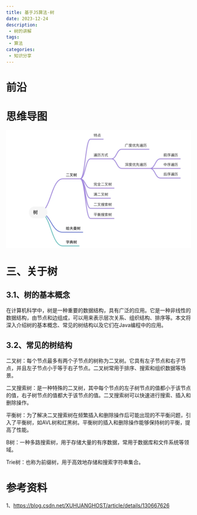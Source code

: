 ```yaml
---
title: 基于JS算法-树
date: 2023-12-24
description:
 - 树的讲解
tags:
 - 算法
categories: 
 - 知识分享
---
```


# 前沿

# 思维导图

<div>
  <img src="../../../.vuepress/public/images/tree/1.png" />
</div>

# 三、关于树

## 3.1、树的基本概念

在计算机科学中，树是一种重要的数据结构，具有广泛的应用。它是一种非线性的数据结构，由节点和边组成，可以用来表示层次关系、组织结构、排序等。本文将深入介绍树的基本概念、常见的树结构以及它们在Java编程中的应用。

## 3.2、常见的树结构

二叉树：每个节点最多有两个子节点的树称为二叉树。它具有左子节点和右子节点，并且左子节点小于等于右子节点。二叉树常用于排序、搜索和组织数据等场景。



二叉搜索树：是一种特殊的二叉树，其中每个节点的左子树节点的值都小于该节点的值，右子树节点的值都大于该节点的值。二叉搜索树可以快速进行搜索、插入和删除操作。



平衡树：为了解决二叉搜索树在频繁插入和删除操作后可能出现的不平衡问题，引入了平衡树，如AVL树和红黑树。平衡树的插入和删除操作能够保持树的平衡，提高了性能。



B树：一种多路搜索树，用于存储大量的有序数据，常用于数据库和文件系统等领域。

Trie树：也称为前缀树，用于高效地存储和搜索字符串集合。



# 参考资料

1、https://blog.csdn.net/XUHUANGHOST/article/details/130667626
